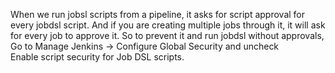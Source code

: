 When we run jobsl scripts from a pipeline, it asks for script approval for every jobdsl script. And if you are creating multiple jobs through it, it will ask for every job to approve it. 
So to prevent it and run jobdsl without approvals, Go to Manage Jenkins -> Configure Global Security and uncheck 		
Enable script security for Job DSL scripts.

